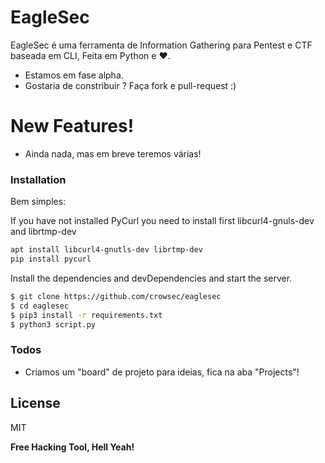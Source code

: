 # EagleSec

EagleSec é uma ferramenta de Information Gathering para Pentest e CTF baseada em CLI, Feita em Python e ❤.

  - Estamos em fase alpha.
  - Gostaria de constribuir ? Faça fork e pull-request :) 


# New Features!

  - Ainda nada, mas em breve teremos várias! 

### Installation

Bem simples:

If you have not installed PyCurl you need to install first libcurl4-gnuls-dev and librtmp-dev

```sh
apt install libcurl4-gnutls-dev librtmp-dev
pip install pycurl
```

Install the dependencies and devDependencies and start the server.

```sh
$ git clone https://github.com/crowsec/eaglesec
$ cd eaglesec
$ pip3 install -r requirements.txt
$ python3 script.py
```

### Todos

 - Criamos um "board" de projeto para ideias, fica na aba "Projects"!

License
----

MIT


**Free Hacking Tool, Hell Yeah!**
